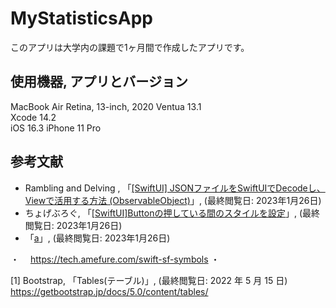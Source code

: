 # MyStatisticsApp
このアプリは大学内の課題で1ヶ月間で作成したアプリです。


## 使用機器, アプリとバージョン
MacBook Air Retina, 13-inch, 2020 Ventua 13.1<br>
Xcode 14.2<br>
iOS 16.3 iPhone 11 Pro



## 参考文献
- Rambling and Delving , 「[[SwiftUI] JSONファイルをSwiftUIでDecodeし、Viewで活用する方法 (ObservableObject)](https://www.harubears.com/ja/tech-ja/swiftui-ja/how-to-decode-json-display-view-observableobject/)」, (最終閲覧日: 2023年1月26日)
- ちょげぶろぐ, 「[[SwiftUI]Buttonの押している間のスタイルを設定](https://www.choge-blog.com/programming/swiftuibuttonispressedstyle/)」, (最終閲覧日: 2023年1月26日)
- 「[a]()」, (最終閲覧日: 2023年1月26日)

・　 https://tech.amefure.com/swift-sf-symbols
・ 

[1] Bootstrap, 「Tables(テーブル)」, (最終閲覧日: 2022 年 5 月 15 日) <https://getbootstrap.jp/docs/5.0/content/tables/>

